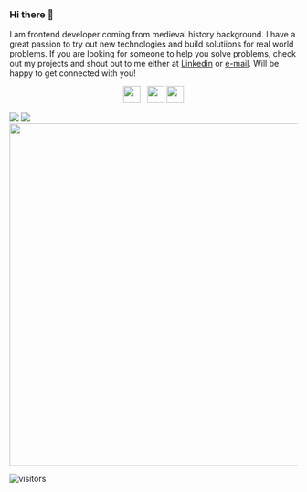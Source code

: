 ### Hi there 👋

I am frontend developer coming from medieval history background. I have a great passion to try out new technologies and build solutiions for real world problems. If you are looking for someone to help you solve problems, check out my projects and shout out to me either at [Linkedin](https://www.linkedin.com/in/emin-aydin/)  or [e-mail](mailto:eminaydin93@gmx.de). Will be happy to get connected with you! 
<p align='center'>
<a href="https://www.linkedin.com/in/emin-aydin/"><img height="30" src="https://github.com/singhkshitij/singhkshitij/blob/master/linkedin.png?raw=true"></a>&nbsp;&nbsp;
<a href="mailto:singh_kshitij@yahoo.com"><img height="30" src="https://github.com/singhkshitij/singhkshitij/blob/master/mail.png?raw=true"></a>
<a href="https://eminaydin.now.sh/"><img height="30" src="https://github.com/singhkshitij/singhkshitij/blob/master/blog.png?raw=true"></a>
</p>

<img  src="https://github-readme-stats.vercel.app/api?username=eminaydin&show_icons=true&count_private=true&theme=omni" />
<img  src="https://github-readme-stats.vercel.app/api/top-langs/?username=anuraghazra&theme=omni" />

<img align="center" src="https://github.com/eminaydin/eminaydin/blob/main/donut.gif" height="600"/>


![visitors](https://visitor-badge.glitch.me/badge?page_id=eminaydin)
